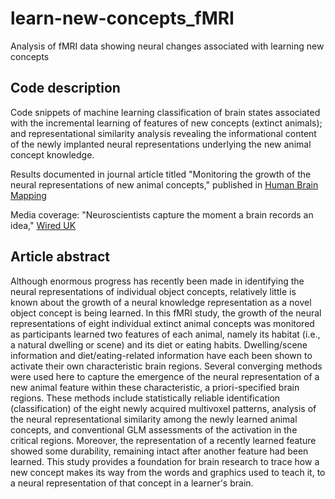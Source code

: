# learn-new-concepts_fMRI
Analysis of fMRI data showing neural changes associated with learning new concepts

## Code description
Code snippets of machine learning classification of brain states associated with the incremental learning of features of new concepts (extinct animals); and representational similarity analysis revealing the informational content of the newly implanted neural representations underlying the new animal concept knowledge.

Results documented in journal article titled "Monitoring the growth of the neural representations of new animal concepts," published in [Human Brain Mapping](http://onlinelibrary.wiley.com/doi/10.1002/hbm.22842/full)

Media coverage: "Neuroscientists capture the moment a brain records an idea," [Wired UK](http://www.wired.co.uk/article/brain-mapping-concepts)

## Article abstract
Although enormous progress has recently been made in identifying the neural representations of individual object concepts, relatively little is known about the growth of a neural knowledge representation as a novel object concept is being learned. In this fMRI study, the growth of the neural representations of eight individual extinct animal concepts was monitored as participants learned two features of each animal, namely its habitat (i.e., a natural dwelling or scene) and its diet or eating habits. Dwelling/scene information and diet/eating-related information have each been shown to activate their own characteristic brain regions. Several converging methods were used here to capture the emergence of the neural representation of a new animal feature within these characteristic, a priori-specified brain regions. These methods include statistically reliable identification (classification) of the eight newly acquired multivoxel patterns, analysis of the neural representational similarity among the newly learned animal concepts, and conventional GLM assessments of the activation in the critical regions. Moreover, the representation of a recently learned feature showed some durability, remaining intact after another feature had been learned. This study provides a foundation for brain research to trace how a new concept makes its way from the words and graphics used to teach it, to a neural representation of that concept in a learner's brain.
